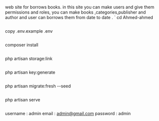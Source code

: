 web site for borrows books. in this site you can make users and give them permissions and roles, you can make books ,categories,publisher and author and user can borrows them from date to date .
`
cd Ahmed-ahmed
```
```
copy .env.example .env
```
```
composer install
```
```
php artisan storage:link
```
```
php artisan key:generate
```
```
php artisan migrate:fresh --seed
```
```
php artisan serve
```
```
username : admin
email : admin@gmail.com
password : admin
